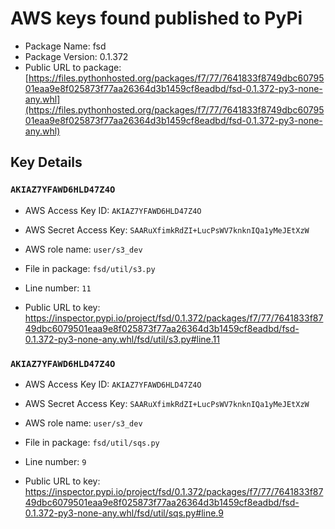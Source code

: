 # AWS keys found published to PyPi

* Package Name: fsd
* Package Version: 0.1.372
* Public URL to package: [https://files.pythonhosted.org/packages/f7/77/7641833f8749dbc6079501eaa9e8f025873f77aa26364d3b1459cf8eadbd/fsd-0.1.372-py3-none-any.whl](https://files.pythonhosted.org/packages/f7/77/7641833f8749dbc6079501eaa9e8f025873f77aa26364d3b1459cf8eadbd/fsd-0.1.372-py3-none-any.whl)

## Key Details

### `AKIAZ7YFAWD6HLD47Z4O`

* AWS Access Key ID: `AKIAZ7YFAWD6HLD47Z4O`
* AWS Secret Access Key: `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` 
* AWS role name: `user/s3_dev`
* File in package: `fsd/util/s3.py`
* Line number: `11`

* Public URL to key: https://inspector.pypi.io/project/fsd/0.1.372/packages/f7/77/7641833f8749dbc6079501eaa9e8f025873f77aa26364d3b1459cf8eadbd/fsd-0.1.372-py3-none-any.whl/fsd/util/s3.py#line.11



### `AKIAZ7YFAWD6HLD47Z4O`

* AWS Access Key ID: `AKIAZ7YFAWD6HLD47Z4O`
* AWS Secret Access Key: `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` 
* AWS role name: `user/s3_dev`
* File in package: `fsd/util/sqs.py`
* Line number: `9`

* Public URL to key: https://inspector.pypi.io/project/fsd/0.1.372/packages/f7/77/7641833f8749dbc6079501eaa9e8f025873f77aa26364d3b1459cf8eadbd/fsd-0.1.372-py3-none-any.whl/fsd/util/sqs.py#line.9


